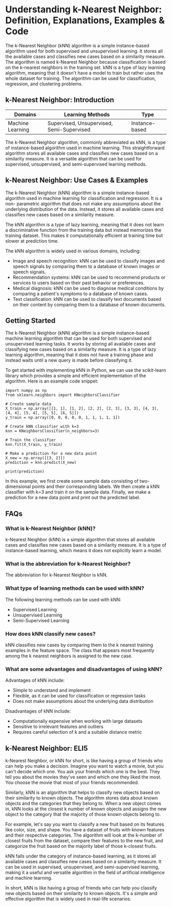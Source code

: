 # Understanding k-Nearest Neighbor: Definition, Explanations, Examples & Code

The k-Nearest Neighbor (kNN) algorithm is a simple instance-based algorithm
used for both supervised and unsupervised learning. It stores all the
available cases and classifies new cases based on a similarity measure. The
algorithm is named k-Nearest Neighbor because classification is based on the
k-nearest neighbors in the training set. kNN is a type of lazy learning
algorithm, meaning that it doesn't have a model to train but rather uses the
whole dataset for training. The algorithm can be used for classification,
regression, and clustering problems.

## k-Nearest Neighbor: Introduction

Domains | Learning Methods | Type  
---|---|---  
Machine Learning | Supervised, Unsupervised, Semi-Supervised | Instance-based  
  
The k-Nearest Neighbor algorithm, commonly abbreviated as kNN, is a type of
instance-based algorithm used in machine learning. This straightforward
algorithm stores all available cases and classifies new cases based on a
similarity measure. It is a versatile algorithm that can be used for
supervised, unsupervised, and semi-supervised learning methods.

## k-Nearest Neighbor: Use Cases & Examples

The k-Nearest Neighbor (kNN) algorithm is a simple instance-based algorithm
used in machine learning for classification and regression. It is a non-
parametric algorithm that does not make any assumptions about the underlying
distribution of the data. Instead, it stores all available cases and
classifies new cases based on a similarity measure.

The kNN algorithm is a type of lazy learning, meaning that it does not learn a
discriminative function from the training data but instead memorizes the
training dataset. This makes it computationally efficient at training time but
slower at prediction time.

The kNN algorithm is widely used in various domains, including:

  * Image and speech recognition: kNN can be used to classify images and speech signals by comparing them to a database of known images or speech signals.
  * Recommendation systems: kNN can be used to recommend products or services to users based on their past behavior or preferences.
  * Medical diagnosis: kNN can be used to diagnose medical conditions by comparing a patient's symptoms to a database of known cases.
  * Text classification: kNN can be used to classify text documents based on their content by comparing them to a database of known documents.

## Getting Started

The k-Nearest Neighbor (kNN) algorithm is a simple instance-based machine
learning algorithm that can be used for both supervised and unsupervised
learning tasks. It works by storing all available cases and classifying new
cases based on a similarity measure. It is a type of lazy learning algorithm,
meaning that it does not have a training phase and instead waits until a new
query is made before classifying it.

To get started with implementing kNN in Python, we can use the scikit-learn
library which provides a simple and efficient implementation of the algorithm.
Here is an example code snippet:

    
    
    
    import numpy as np
    from sklearn.neighbors import KNeighborsClassifier
    
    # Create sample data
    X_train = np.array([[1, 1], [1, 2], [2, 2], [2, 3], [3, 3], [4, 3], [4, 4], [5, 4], [5, 5], [6, 5]])
    y_train = np.array([0, 0, 0, 0, 0, 1, 1, 1, 1, 1])
    
    # Create kNN classifier with k=3
    knn = KNeighborsClassifier(n_neighbors=3)
    
    # Train the classifier
    knn.fit(X_train, y_train)
    
    # Make a prediction for a new data point
    X_new = np.array([[3, 2]])
    prediction = knn.predict(X_new)
    
    print(prediction)
    
    

In this example, we first create some sample data consisting of two-
dimensional points and their corresponding labels. We then create a kNN
classifier with k=3 and train it on the sample data. Finally, we make a
prediction for a new data point and print out the predicted label.

## FAQs

### What is k-Nearest Neighbor (kNN)?

k-Nearest Neighbor (kNN) is a simple algorithm that stores all available cases
and classifies new cases based on a similarity measure. It is a type of
instance-based learning, which means it does not explicitly learn a model.

### What is the abbreviation for k-Nearest Neighbor?

The abbreviation for k-Nearest Neighbor is kNN.

### What type of learning methods can be used with kNN?

The following learning methods can be used with kNN:

  * Supervised Learning
  * Unsupervised Learning
  * Semi-Supervised Learning

### How does kNN classify new cases?

kNN classifies new cases by comparing them to the k nearest training examples
in the feature space. The class that appears most frequently among the k
nearest neighbors is assigned to the new case.

### What are some advantages and disadvantages of using kNN?

Advantages of kNN include:

  * Simple to understand and implement
  * Flexible, as it can be used for classification or regression tasks
  * Does not make assumptions about the underlying data distribution

Disadvantages of kNN include:

  * Computationally expensive when working with large datasets
  * Sensitive to irrelevant features and outliers
  * Requires careful selection of k and a suitable distance metric

## k-Nearest Neighbor: ELI5

k-Nearest Neighbor, or kNN for short, is like having a group of friends who
can help you make a decision. Imagine you want to watch a movie, but you can't
decide which one. You ask your friends which one is the best. They tell you
about the movies they've seen and which one they liked the most. You choose
the movie that most of your friends recommended.

Similarly, kNN is an algorithm that helps to classify new objects based on
their similarity to known objects. The algorithm stores data about known
objects and the categories that they belong to. When a new object comes in,
kNN looks at the closest k number of known objects and assigns the new object
to the category that the majority of those known objects belong to.

For example, let's say you want to classify a new fruit based on its features
like color, size, and shape. You have a dataset of fruits with known features
and their respective categories. The algorithm will look at the k-number of
closest fruits from the dataset, compare their features to the new fruit, and
categorize the fruit based on the majority label of those k-closest fruits.

kNN falls under the category of instance-based learning, as it stores all
available cases and classifies new cases based on a similarity measure. It can
be used in supervised, unsupervised, and semi-supervised learning, making it a
useful and versatile algorithm in the field of artificial intelligence and
machine learning.

In short, kNN is like having a group of friends who can help you classify new
objects based on their similarity to known objects. It's a simple and
effective algorithm that is widely used in real-life scenarios.